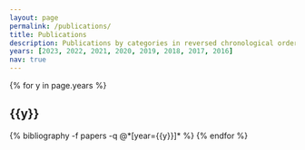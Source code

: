 ```yaml
---
layout: page
permalink: /publications/
title: Publications
description: Publications by categories in reversed chronological order. Underlined names indicate students/researchers advised/co-advised by me.
years: [2023, 2022, 2021, 2020, 2019, 2018, 2017, 2016]
nav: true
---
```


<div class="publications">

{% for y in page.years %}
  <h2 class="year">{{y}}</h2>
  {% bibliography -f papers -q @*[year={{y}}]* %}
{% endfor %}

</div>
